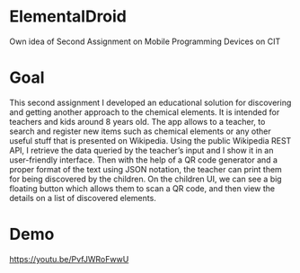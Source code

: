 # ElementalDroid
Own idea of Second Assignment on Mobile Programming Devices on CIT

# Goal
This second assignment I developed an educational solution for discovering and getting another approach to the 
chemical elements. It is intended for teachers and kids around 8 years old. The app allows to a teacher, 
to search and register new items such as chemical elements or any other useful stuff that is presented on Wikipedia.
Using the public Wikipedia REST API, I retrieve the data queried by the teacher’s input and I show it in an user-friendly 
interface. Then with the help of a QR code generator and a proper format of the text using JSON notation, the teacher can 
print them for being discovered by the children. On the children UI, we can see a big floating button which allows them to
scan a QR code, and then view the details on a list of discovered elements.

# Demo
https://youtu.be/PvfJWRoFwwU
